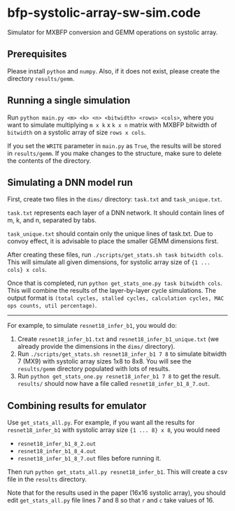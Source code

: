  # bfp-systolic-array-sw-sim.code
Simulator for MXBFP conversion and GEMM operations on systolic array.

## Prerequisites
Please install `python` and `numpy`.
Also, if it does not exist, please create the directory `results/gemm`.

## Running a single simulation
Run `python main.py <m> <k> <n> <bitwidth> <rows> <cols>`, where you want to simulate multiplying `m x k` x `k x n` matrix with MXBFP bitwidth of `bitwidth` on a systolic array of size `rows x cols`.

If you set the `WRITE` parameter in `main.py` as `True`, the results will be stored in `results/gemm`. If you make changes to the structure, make sure to delete the contents of the directory.

## Simulating a DNN model run
First, create two files in the `dims/` directory: `task.txt` and `task_unique.txt`. 

`task.txt` represents each layer of a DNN network. It should contain lines of m, k, and n, separated by tabs.

`task_unique.txt` should contain only the unique lines of task.txt. Due to convoy effect, it is advisable to place the smaller GEMM dimensions first.

After creating these files, run `./scripts/get_stats.sh task bitwidth cols`. This will simulate all given dimensions, for systolic array size of `{1 ... cols} x cols`.

Once that is completed, run `python get_stats_one.py task bitwidth cols`. This will combine the results of the layer-by-layer cycle simulations.
The output format is `(total cycles, stalled cycles, calculation cycles, MAC ops counts, util percentage)`.

---

For example, to simulate `resnet18_infer_b1`, you would do:
1. Create `resnet18_infer_b1.txt` and `resnet18_infer_b1_unique.txt` (we already provide the dimensions in the `dims/` directory).
2. Run `./scripts/get_stats.sh resnet18_infer_b1 7 8` to simulate bitwidth 7 (MX9) with systolic array sizes 1x8 to 8x8. You will see the `results/gemm` directory populated with lots of results.
3. Run `python get_stats_one.py resnet18_infer_b1 7 8` to get the result. `results/` should now have a file called `resnet18_infer_b1_8_7.out`.

## Combining results for emulator
Use `get_stats_all.py`. For example, if you want all the results for `resnet18_infer_b1` with systolic array size `{1 ... 8} x 8`, you would need 
- `resnet18_infer_b1_8_2.out`
- `resnet18_infer_b1_8_4.out`
- `resnet18_infer_b1_8_7.out`
files before running it.

Then run `python get_stats_all.py resnet18_infer_b1`. This will create a csv file in the `results` directory.

Note that for the results used in the paper (16x16 systolic array), you should edit `get_stats_all.py` file lines 7 and 8 so that `r` and `c` take values of 16.